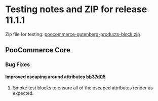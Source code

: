# Testing notes and ZIP for release 11.1.1

Zip file for testing: [poocommerce-gutenberg-products-block.zip](https://github.com/poocommerce/poocommerce-blocks/files/12664716/poocommerce-gutenberg-products-block.zip)

## PooCommerce Core

### Bug Fixes

#### Improved escaping around attributes [bb37d05](https://github.com/poocommerce/poocommerce-blocks/commit/bb37d056bccccd714fa6617c5da6f50d54837f41)

1. Smoke test blocks to ensure all of the escaped attributes render as expected.
